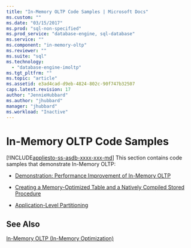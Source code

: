 ```yaml
---
title: "In-Memory OLTP Code Samples | Microsoft Docs"
ms.custom: ""
ms.date: "03/15/2017"
ms.prod: "sql-non-specified"
ms.prod_service: "database-engine, sql-database"
ms.service: ""
ms.component: "in-memory-oltp"
ms.reviewer: ""
ms.suite: "sql"
ms.technology: 
  - "database-engine-imoltp"
ms.tgt_pltfrm: ""
ms.topic: "article"
ms.assetid: e3ad4cad-d9eb-4824-802c-90f747b32507
caps.latest.revision: 17
author: "JennieHubbard"
ms.author: "jhubbard"
manager: "jhubbard"
ms.workload: "Inactive"
---
```

# In-Memory OLTP Code Samples
[!INCLUDE[appliesto-ss-asdb-xxxx-xxx-md](../../includes/appliesto-ss-asdb-xxxx-xxx-md.md)]
  This section contains code samples that demonstrate In-Memory OLTP:  
  
-   [Demonstration: Performance Improvement of In-Memory OLTP](../../relational-databases/in-memory-oltp/demonstration-performance-improvement-of-in-memory-oltp.md)  
  
-   [Creating a Memory-Optimized Table and a Natively Compiled Stored Procedure](../../relational-databases/in-memory-oltp/creating-a-memory-optimized-table-and-a-natively-compiled-stored-procedure.md)  
  
-   [Application-Level Partitioning](../../relational-databases/in-memory-oltp/application-level-partitioning.md)  
  
## See Also  
 [In-Memory OLTP &#40;In-Memory Optimization&#41;](../../relational-databases/in-memory-oltp/in-memory-oltp-in-memory-optimization.md)  
  
  
